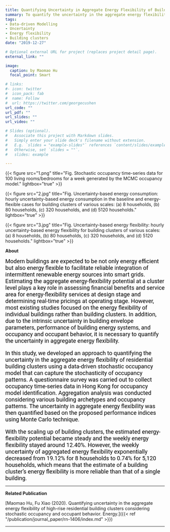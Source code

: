 ```yaml
---
title: Quantifying Uncertainty in Aggregate Energy Flexibility of Building Clusters
summary: To quantify the uncertainty in the aggregate energy flexibility of residential building clusters using a data-driven stochastic occupancy model that can capture the stochasticity of occupancy patterns.
tags:
- Data-driven Modelling
- Uncertainty
- Energy flexibility
- Building clusters
date: "2019-12-27"

# Optional external URL for project (replaces project detail page).
external_link: ""

image:
  caption: by Maomao Hu
  focal_point: Smart

# links:
#- icon: twitter
#  icon_pack: fab
#  name: Follow
#  url: https://twitter.com/georgecushen
url_code: ""
url_pdf: ""
url_slides: ""
url_video: ""

# Slides (optional).
#   Associate this project with Markdown slides.
#   Simply enter your slide deck's filename without extension.
#   E.g. `slides = "example-slides"` references `content/slides/example-slides.md`.
#   Otherwise, set `slides = ""`.
#   slides: example

---
```


{{< figure src="1.png" title="Fig. Stochastic occupancy time-series data for 100 living rooms/bedrooms for a week generated by the MCMC occupancy model." lightbox="true" >}}

{{< figure src="2.jpg" title="Fig. Uncertainty-based energy consumption: hourly uncertainty-based energy consumption in the baseline and energy-flexible cases for building clusters of various scales: (a) 8 households, (b) 80 households, (c) 320 households, and (d) 5120 households." lightbox="true" >}}

{{< figure src="3.jpg" title="Fig. Uncertainty-based energy flexibility: hourly uncertainty-based energy flexibility for building clusters of various scales: (a) 8 households, (b) 80 households, (c) 320 households, and (d) 5120 households." lightbox="true" >}}

**About**

<font face="Roboto" color="black" size="4"> Modern buildings are expected to be not only energy efficient but also energy flexible to facilitate reliable integration of intermittent renewable energy sources into smart grids. Estimating the aggregate energy-flexibility potential at a cluster level plays a key role in assessing financial benefits and service area for energy-flexibility services at design stage and determining real-time pricings at operating stage. However, most existing studies focused on the energy flexibility of individual buildings rather than building clusters. In addition, due to the intrinsic uncertainty in building envelope parameters, performance of building energy systems, and occupancy and occupant behavior, it is necessary to quantify the uncertainty in aggregate energy flexibility. 

In this study, we developed an approach to quantifying the uncertainty in the aggregate energy flexibility of residential building clusters using a data-driven stochastic occupancy model that can capture the stochasticity of occupancy patterns. A questionnaire survey was carried out to collect occupancy time-series data in Hong Kong for occupancy model identification. Aggregation analysis was conducted considering various building archetypes and occupancy patterns. The uncertainty in aggregate energy flexibility was then quantified based on the proposed performance indices using Monte Carlo technique. 

With the scaling up of building clusters, the estimated energy-flexibility potential became steady and the weekly energy flexibility stayed around 12.40%. However, the weekly uncertainty of aggregated energy flexibility exponentially decreased from 19.12% for 8 households to 0.74% for 5,120 households, which means that the estimate of a building cluster’s energy flexibility is more reliable than that of a single building. </font>

---

**Related Publication**

[Maomao Hu, Fu Xiao (2020). Quantifying uncertainty in the aggregate energy flexibility of high-rise residential building clusters considering stochastic occupancy and occupant behavior. Energy.]({{< ref "/publication/journal_paper/rn-1406/index.md" >}})

---

